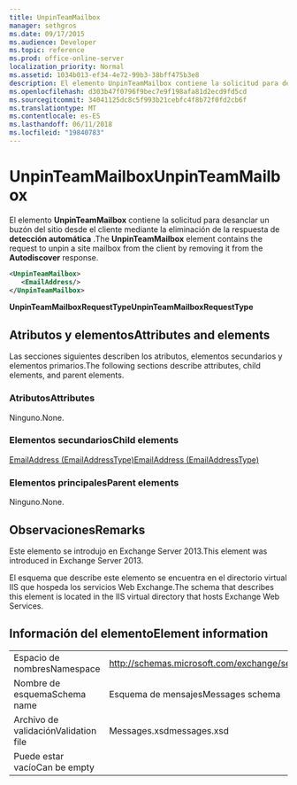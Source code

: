 ```yaml
---
title: UnpinTeamMailbox
manager: sethgros
ms.date: 09/17/2015
ms.audience: Developer
ms.topic: reference
ms.prod: office-online-server
localization_priority: Normal
ms.assetid: 1034b013-ef34-4e72-99b3-38bff475b3e8
description: El elemento UnpinTeamMailbox contiene la solicitud para desanclar un buzón del sitio desde el cliente mediante la eliminación de la respuesta de detección automática.
ms.openlocfilehash: d303b47f0796f9bec7e9f198afa81d2ecd9fd5cd
ms.sourcegitcommit: 34041125dc8c5f993b21cebfc4f8b72f0fd2cb6f
ms.translationtype: MT
ms.contentlocale: es-ES
ms.lasthandoff: 06/11/2018
ms.locfileid: "19840783"
---
```

# <a name="unpinteammailbox"></a><span data-ttu-id="ef59c-103">UnpinTeamMailbox</span><span class="sxs-lookup"><span data-stu-id="ef59c-103">UnpinTeamMailbox</span></span>

<span data-ttu-id="ef59c-104">El elemento **UnpinTeamMailbox** contiene la solicitud para desanclar un buzón del sitio desde el cliente mediante la eliminación de la respuesta de **detección automática** .</span><span class="sxs-lookup"><span data-stu-id="ef59c-104">The **UnpinTeamMailbox** element contains the request to unpin a site mailbox from the client by removing it from the **Autodiscover** response.</span></span> 
  
```XML
<UnpinTeamMailbox>
   <EmailAddress/>
</UnpinTeamMailbox>
```

 <span data-ttu-id="ef59c-105">**UnpinTeamMailboxRequestType**</span><span class="sxs-lookup"><span data-stu-id="ef59c-105">**UnpinTeamMailboxRequestType**</span></span>
## <a name="attributes-and-elements"></a><span data-ttu-id="ef59c-106">Atributos y elementos</span><span class="sxs-lookup"><span data-stu-id="ef59c-106">Attributes and elements</span></span>

<span data-ttu-id="ef59c-107">Las secciones siguientes describen los atributos, elementos secundarios y elementos primarios.</span><span class="sxs-lookup"><span data-stu-id="ef59c-107">The following sections describe attributes, child elements, and parent elements.</span></span>
  
### <a name="attributes"></a><span data-ttu-id="ef59c-108">Atributos</span><span class="sxs-lookup"><span data-stu-id="ef59c-108">Attributes</span></span>

<span data-ttu-id="ef59c-109">Ninguno.</span><span class="sxs-lookup"><span data-stu-id="ef59c-109">None.</span></span>
  
### <a name="child-elements"></a><span data-ttu-id="ef59c-110">Elementos secundarios</span><span class="sxs-lookup"><span data-stu-id="ef59c-110">Child elements</span></span>

[<span data-ttu-id="ef59c-111">EmailAddress (EmailAddressType)</span><span class="sxs-lookup"><span data-stu-id="ef59c-111">EmailAddress (EmailAddressType)</span></span>](emailaddress-emailaddresstype.md)
  
### <a name="parent-elements"></a><span data-ttu-id="ef59c-112">Elementos principales</span><span class="sxs-lookup"><span data-stu-id="ef59c-112">Parent elements</span></span>

<span data-ttu-id="ef59c-113">Ninguno.</span><span class="sxs-lookup"><span data-stu-id="ef59c-113">None.</span></span>
  
## <a name="remarks"></a><span data-ttu-id="ef59c-114">Observaciones</span><span class="sxs-lookup"><span data-stu-id="ef59c-114">Remarks</span></span>

<span data-ttu-id="ef59c-115">Este elemento se introdujo en Exchange Server 2013.</span><span class="sxs-lookup"><span data-stu-id="ef59c-115">This element was introduced in Exchange Server 2013.</span></span>
  
<span data-ttu-id="ef59c-116">El esquema que describe este elemento se encuentra en el directorio virtual IIS que hospeda los servicios Web Exchange.</span><span class="sxs-lookup"><span data-stu-id="ef59c-116">The schema that describes this element is located in the IIS virtual directory that hosts Exchange Web Services.</span></span>
  
## <a name="element-information"></a><span data-ttu-id="ef59c-117">Información del elemento</span><span class="sxs-lookup"><span data-stu-id="ef59c-117">Element information</span></span>

|||
|:-----|:-----|
|<span data-ttu-id="ef59c-118">Espacio de nombres</span><span class="sxs-lookup"><span data-stu-id="ef59c-118">Namespace</span></span>  <br/> |http://schemas.microsoft.com/exchange/services/2006/messages  <br/> |
|<span data-ttu-id="ef59c-119">Nombre de esquema</span><span class="sxs-lookup"><span data-stu-id="ef59c-119">Schema name</span></span>  <br/> |<span data-ttu-id="ef59c-120">Esquema de mensajes</span><span class="sxs-lookup"><span data-stu-id="ef59c-120">Messages schema</span></span>  <br/> |
|<span data-ttu-id="ef59c-121">Archivo de validación</span><span class="sxs-lookup"><span data-stu-id="ef59c-121">Validation file</span></span>  <br/> |<span data-ttu-id="ef59c-122">Messages.xsd</span><span class="sxs-lookup"><span data-stu-id="ef59c-122">messages.xsd</span></span>  <br/> |
|<span data-ttu-id="ef59c-123">Puede estar vacío</span><span class="sxs-lookup"><span data-stu-id="ef59c-123">Can be empty</span></span>  <br/> ||
   

